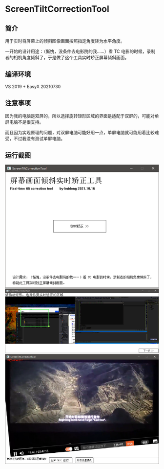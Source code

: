 # ScreenTiltCorrectionTool

简介
---
用于实时将屏幕上的倾斜图像画面按照指定角度转为水平角度。

一开始的设计用途：（惭愧，没条件去电影院的我……）看 TC 电影的时候，录制者的相机角度倾斜了，于是做了这个工具实时矫正屏幕倾斜画面。

编译环境
---
VS 2019 + EasyX 20210730

注意事项
---
因为我的电脑是双屏的，所以选择旋转矩形区域的界面是适配于双屏的，可能对单屏电脑不是很支持。

而且因为实现原理的问题，对双屏电脑可能好用一点，单屏电脑就可能用着比较难受，不过我没有测试单屏电脑。

运行截图
---
![截图1](https://github.com/zouhuidong/ScreenTiltCorrectionTool/blob/main/screenshot/1.png)
![截图2](https://github.com/zouhuidong/ScreenTiltCorrectionTool/blob/main/screenshot/2.png)
![截图3](https://github.com/zouhuidong/ScreenTiltCorrectionTool/blob/main/screenshot/3.png)
